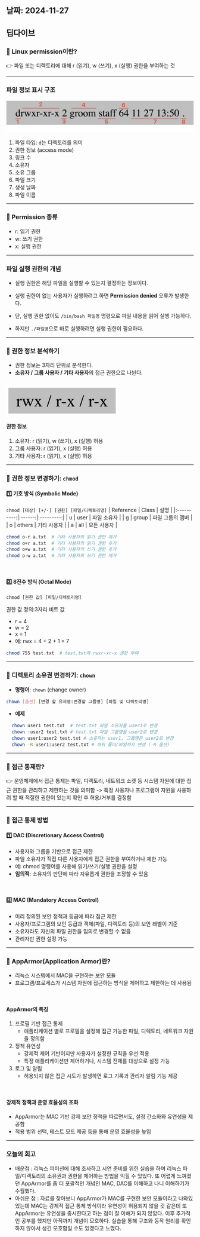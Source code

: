 ## 날짜: 2024-11-27

## 딥다이브 

### 🤔 Linux permission이란?

👉 파일 또는 디렉토리에 대해 r (읽기), w (쓰기), x (실행) 권한을 부여하는 것

---

### 파일 정보 표시 구조
<img src="/img/linux1.png"/>

1. 파일 타입: `d`는 디렉토리를 의미
2. 권한 정보 (access mode)
3. 링크 수
4. 소유자
5. 소유 그룹
6. 파일 크기
7. 생성 날짜
8. 파일 이름

---

### 📕 Permission 종류

- r: 읽기 권한  
- w: 쓰기 권한  
- x: 실행 권한  

---

### 파일 실행 권한의 개념

- 실행 권한은 해당 파일을 실행할 수 있는지 결정하는 정보이다.  
- 실행 권한이 없는 사용자가 실행하려고 하면 **Permission denied** 오류가 발생한다.  

- 단, 실행 권한 없이도 `/bin/bash 파일명` 명령으로 파일 내용을 읽어 실행 가능하다.  
- 하지만 `./파일명`으로 바로 실행하려면 실행 권한이 필요하다.

---

### 📕 권한 정보 분석하기

- 권한 정보는 3자리 단위로 분석한다.
- **소유자 / 그룹 사용자 / 기타 사용자**의 접근 권한으로 나뉜다.

<br>

<img src="/img/linux2.png" height="70px" width="300px"/>

#### 권한 정보
1. 소유자: r (읽기), w (쓰기), x (실행) 허용  
2. 그룹 사용자: r (읽기), x (실행) 허용  
3. 기타 사용자: r (읽기), x (실행) 허용  

---

### 📕 권한 정보 변경하기: `chmod`

#### 1️⃣ 기호 방식 (Symbolic Mode)  
`chmod [대상] [+/-] [권한] [파일/디렉토리명]`
| Reference  | Class  | 설명        |
|:----------:|:------:|:---------:|
| u          | user   | 파일 소유자    |
| g          | group  | 파일 그룹의 멤버 |
| o          | others | 기타 사용자    |
| a          | all    | 모든 사용자    |

```bash
chmod o-r a.txt  # 기타 사용자의 읽기 권한 제거
chmod o+r a.txt  # 기타 사용자의 읽기 권한 추가
chmod o+w a.txt  # 기타 사용자의 쓰기 권한 추가
chmod o-w a.txt  # 기타 사용자의 쓰기 권한 제거
```

<br>

#### 2️⃣ 8진수 방식 (Octal Mode)
`chmod [권한 값] [파일/디렉토리명]`

권한 값 정의:3자리 비트 값 
- r = 4
- w = 2
- x = 1
- 예: rwx = 4 + 2 + 1 = 7

```bash
chmod 755 test.txt  # test.txt에 rwxr-xr-x 권한 부여 
```

---


### 📕 디렉토리 소유권 변경하기: `chown`

- **명령어**: `chown` (change owner)  
```bash
chown [옵션] [변경 할 유저명:변경할 그룹명] [파일 및 디렉토리명]
```

- **예제**
```bash
  chown user1 test.txt  # test.txt 파일 소유자를 user1로 변경
  chown :user2 test.txt # test.txt 파일 그룹명을 user2로 변경
  chown user1:user2 test.txt # 소유자는 user1, 그룹명은 user2로 변경
  chown -R user1:user2 test.txt # 하위 폴더/파일까지 변경 (-R 옵션)
```

---

### 🤔 접근 통제란?
👉 운영체제에서 접근 통제는 파일, 디렉토리, 네트워크 소켓 등 시스템 자원에 대한 접근 권한을 관리하고 제한하는 것을 의미함
-> 특정 사용자나 프로그램이 자원을 사용하려 할 때 적절한 권한이 있는지 확인 후 허용/거부를 결정함

---

### 📕 접근 통제 방법
#### 1️⃣ DAC (Discretionary Access Control)
- 사용자와 그룹을 기반으로 접근 제한  
- 파일 소유자가 직접 다른 사용자에게 접근 권한을 부여하거나 제한 가능  
- 예: chmod 명령어를 사용해 읽기/쓰기/실행 권한을 설정  
- **임의적**: 소유자의 판단에 따라 자유롭게 권한을 조정할 수 있음  

<br>

#### 2️⃣ MAC (Mandatory Access Control)
- 미리 정의된 보안 정책과 등급에 따라 접근 제한  
- 사용자/프로그램의 보안 등급과 객체(파일, 디렉토리 등)의 보안 레벨이 기준  
- 소유자라도 자신의 파일 권한을 임의로 변경할 수 없음  
- 관리자만 권한 설정 가능  

---

### 🤔 AppArmor(Application Armor)란?
- 리눅스 시스템에서 MAC을 구현하는 보안 모듈  
- 프로그램/프로세스가 시스템 자원에 접근하는 방식을 제어하고 제한하는 데 사용됨  

<br>

#### AppArmor의 특징
1. 프로필 기반 접근 통제  
   - 애플리케이션 별로 프로필을 설정해 접근 가능한 파일, 디렉토리, 네트워크 자원을 정의함  
2. 정책 유연성  
   - 강제적 제어 기반이지만 사용자가 설정한 규칙을 우선 적용  
   - 특정 애플리케이션만 제어하거나, 시스템 전체를 대상으로 설정 가능  
3. 로그 및 알림  
   - 허용되지 않은 접근 시도가 발생하면 로그 기록과 관리자 알림 기능 제공  

<br>

#### 강제적 정책과 운영 효율성의 조화
- AppArmor는 MAC 기반 강제 보안 정책을 따르면서도, 설정 간소화와 유연성을 제공함  
- 적용 범위 선택, 테스트 모드 제공 등을 통해 운영 효율성을 높임  

---

### 오늘의 회고 
- 배운점 : 리눅스 퍼미션에 대해 조사하고 시연 준비를 위한 실습을 하며 리눅스 파일/디렉토리의 소유권과 권한을 제어하는
방법을 익힐 수 있었다. 또 어렵게 느껴졌던 AppArmor를 좀 더 포괄적인 개념인 MAC, DAC를 이해하고 나니 이해하기가 수월했다. 
- 아쉬운 점 : 자료를 찾아보니 AppArmor가 MAC를 구현한 보안 모듈이라고 나와있었는데 MAC는 강제적 접근 통제 방식이라 유연성이 허용되지 않을 것 같은데 또 AppArmor는 유연성을 중시한다고 하는 점이 잘 이해가 되지 않았다. 이후 추가적인 공부를 했지만 아직까지 개념이 모호하다. 실습을 통해 구조와 동작 원리를 확인하지 않아서 생긴 모호함일 수도 있겠다고 느꼈다. 

<br>